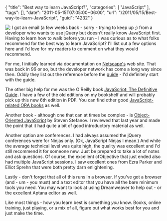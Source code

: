 {
	"title": "Best way to learn JavaScript?",
	"categories": [
		"JavaScript"
	],
	"tags": [],
	"date": "2011-05-15T07:05:00+06:00",
	"url": "/2011/05/15/Best-way-to-learn-JavaScript",
	"guid": "4232"
}

<img src="http://static.raymondcamden.com/images/cfjedi/best-javascript-resources1.jpg" style="float:left;margin-right:5px"/> I got an email (a few weeks back - sorry - trying to keep up ;) from a developer who wants to use jQuery but doesn't really know JavaScript first. Having to learn how to walk before you run - I was curious as to what folks recommend for the best way to learn JavaScript? I'll list out a few options here and I'd love for my readers to comment on what they would recommend.

For me, I initially learned via documentation on <a href="https://developer.mozilla.org/en/JavaScript">Netscape's</a> web site. That was back in 96 or so, but the developer network has come a long way since then. Oddly they list out the reference before the <a href="https://developer.mozilla.org/en/JavaScript/Guide">guide</a> - I'd definitely start with the guide.

The other big help for me was the O'Reilly book  <a href="http://www.amazon.com/gp/product/0596805527/ref=as_li_qf_sp_asin_tl?ie=UTF8&tag=raymondcamden-20&linkCode=as2&camp=217145&creative=399349&creativeASIN=0596805527">JavaScript: The Definitive Guide</a><img src="http://www.assoc-amazon.com/e/ir?t=raymondcamden-20&l=as2&o=1&a=0596805527&camp=217145&creative=399349" width="1" height="1" border="0" alt="" style="border:none !important; margin:0px !important;" />. I have a few of the old editions on my bookshelf and will probably pick up this new 6th edition in PDF. You can find other good <a href="http://oreilly.com/javascript/index.html">JavaScript-related ORA books</a> as well.

Another book - although one that can at times be complex - is <a href="http://www.raymondcamden.com/index.cfm/2010/6/15/Review-ObjectOriented-JavaScript">Object-Oriented JavaScript</a> by Steven Stefanov. I reviewed that last year and made the point that it had quite a bit of good introductory material as well. 

Another option are conferences. I had always assumed the jQuery conferences were for Ninjas only. (Ok, JavaScript Ninjas I mean.) And while the average technical level was quite high, the quality was excellent and I'd still recommend it for someone new. Just be prepared to take a lot of notes and ask questions. Of course, the excellent cfObjective that just ended also had multiple JavaScript sessions. I saw excellent ones from Ezra Parker and Elliot Sprehn that were both pretty darn enlightening. 

Lastly - don't forget that all of this runs in a browser. If you've got a browser (and - um - you must) and a text editor that you have all the bare minimum tools you need. You may want to look at using Dreamweaver to help out - or the excellent Aptana editor as well. 

Like most things - how you learn best is something <i>you</i> know. Books, online training, just playing, or a mix of all, figure out what works best for you and just make the time.